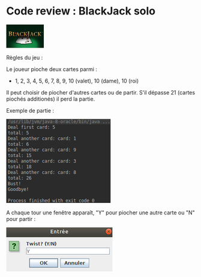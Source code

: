 # Code review : BlackJack solo

<img src="/img/bj.jpg" width="100"/>

Règles du jeu :

Le joueur pioche deux cartes parmi :
* 1, 2, 3, 4, 5, 6, 7, 8, 9, 10 (valet), 10 (dame), 10 (roi)

Il peut choisir de piocher d'autres cartes ou de partir.
S'il dépasse 21 (cartes piochés additionés) il perd la partie.

Exemple de partie :

![c1](/img/c1.png)

A chaque tour une fenêtre apparaît, "Y" pour piocher une autre carte ou "N"  pour partir :  

![e1](/img/e1.png)

